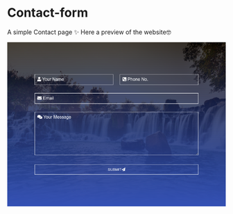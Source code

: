 # Contact-form 
A simple Contact page ✨
Here a preview of the website🤓

![Getting Started](./contact-page.png)